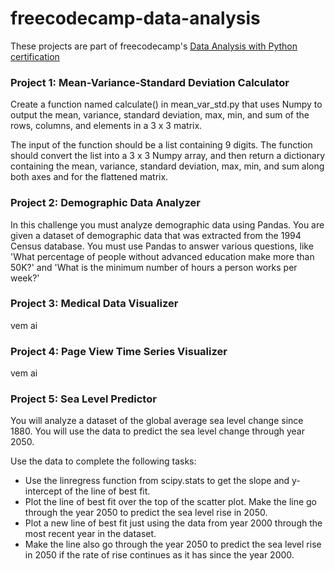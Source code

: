 # freecodecamp-data-analysis

These projects are part of freecodecamp's [Data Analysis with Python certification](https://www.freecodecamp.org/learn/data-analysis-with-python)

### Project 1: Mean-Variance-Standard Deviation Calculator

Create a function named calculate() in mean_var_std.py that uses Numpy to output the mean, variance, standard deviation, max, min, and sum of the rows, columns, and elements in a 3 x 3 matrix.

The input of the function should be a list containing 9 digits. The function should convert the list into a 3 x 3 Numpy array, and then return a dictionary containing the mean, variance, standard deviation, max, min, and sum along both axes and for the flattened matrix.

### Project 2: Demographic Data Analyzer

In this challenge you must analyze demographic data using Pandas. You are given a dataset of demographic data that was extracted from the 1994 Census database. You must use Pandas to answer various questions, like 'What percentage of people without advanced education make more than 50K?' and 'What is the minimum number of hours a person works per week?'

### Project 3: Medical Data Visualizer

vem ai

### Project 4: Page View Time Series Visualizer

vem ai

### Project 5: Sea Level Predictor

You will analyze a dataset of the global average sea level change since 1880. You will use the data to predict the sea level change through year 2050.

Use the data to complete the following tasks:

- Use the linregress function from scipy.stats to get the slope and y-intercept of the line of best fit. 
- Plot the line of best fit over the top of the scatter plot. Make the line go through the year 2050 to predict the sea level rise in 2050.
- Plot a new line of best fit just using the data from year 2000 through the most recent year in the dataset. 
- Make the line also go through the year 2050 to predict the sea level rise in 2050 if the rate of rise continues as it has since the year 2000.
